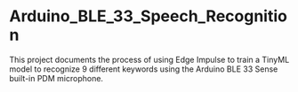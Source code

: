 # Arduino_BLE_33_Speech_Recognition
This project documents the process of using Edge Impulse to train a TinyML model to recognize 9 different keywords using the Arduino BLE 33 Sense built-in PDM microphone.
